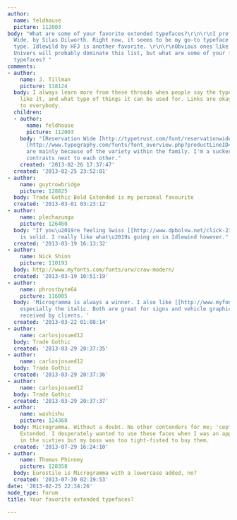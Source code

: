 ```yaml
---
author:
  name: feldhouse
  picture: 112003
body: "What are some of your favorite extended typefaces?\r\n\r\nI prefer Reservation
  Wide, by Silas Dilworth. Right now, it seems to be my go-to typeface for extended
  type. Idlewild by HFJ is another favorite. \r\n\r\nObvious ones like Helvetica and
  Univers will probably dominate this list, but what are some of your favorite extended
  typefaces? "
comments:
- author:
    name: J. Tillman
    picture: 118124
  body: I always learn more from these threads when people say the typeface, why you
    like it, and what type of things it can be used for. Links are okay, too. Thanks
    to everybody.
  children:
  - author:
      name: feldhouse
      picture: 112003
    body: "[Reservation Wide [http://typetrust.com/font/reservationwide]]\r\n\r\n[Idlewild
      [http://www.typography.com/fonts/font_overview.php?productLineID=100043&path=head]]\r\n\r\nReasons
      are mainly because of the variety within the family. I'm a sucker for thick/thin
      contrasts next to each other."
    created: '2013-02-26 17:37:47'
  created: '2013-02-25 23:52:01'
- author:
    name: guytrowbridge
    picture: 128825
  body: Trade Gothic Bold Extended is my personal favourite
  created: '2013-03-01 03:23:12'
- author:
    name: plechazunga
    picture: 126460
  body: "If you\u2019re feeling Swiss [[http://www.dpbolvw.net/click-2394569-10979324?url=http%3A%2F%2Fwww.linotype.com%2F89986%2FMicrogramma-family.html|Microgramma]]
    is solid. I really like what\u2019s going on in Idlewind however."
  created: '2013-03-19 16:13:32'
- author:
    name: Nick Shinn
    picture: 110193
  body: http://www.myfonts.com/fonts/urw/craw-modern/
  created: '2013-03-19 16:51:19'
- author:
    name: phrostbyte64
    picture: 116005
  body: 'Microgramma is always a winner. I also like [[http://www.myfonts.com/search/serpentine/fonts/|Serpentine]],
    especially the italic. Both are great for signs and vehicle graphics and well
    received by clients. '
  created: '2013-03-22 01:08:14'
- author:
    name: carlosjosued12
  body: Trade Gothic
  created: '2013-03-29 20:37:35'
- author:
    name: carlosjosued12
  body: Trade Gothic
  created: '2013-03-29 20:37:36'
- author:
    name: carlosjosued12
  body: Trade Gothic
  created: '2013-03-29 20:37:37'
- author:
    name: washishu
    picture: 124368
  body: Microgramma. Without a doubt. No other contenders for me; 'cept maybe Eurostyle
    Extended. I desperately wanted to use these faces when I was an apprentice comp.
    in the sixties but my boss was too tight-fisted to buy them.
  created: '2013-07-29 16:24:10'
- author:
    name: Thomas Phinney
    picture: 128358
  body: Eurostile is Microgramma with a lowercase added, no?
  created: '2013-07-30 02:19:53'
date: '2013-02-25 22:34:26'
node_type: forum
title: Your favorite extended typefaces?

---
```

